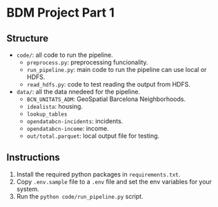 # BDM Project Part 1

## Structure

* `code/`: all code to run the pipeline.
    * `preprocess.py`: preprocessing funcionality.
    * `run_pipeline.py`: main code to run the pipeline can use local or HDFS.
    * `read_hdfs.py`: code to test reading the output from HDFS.
* `data/`: all the data nnedeed for the pipeline.
    * `BCN_UNITATS_ADM`: GeoSpatial Barcelona Neighborhoods.
    * `idealista`: housing.
    * `lookup_tables`
    * `opendatabcn-incidents`: incidents.
    * `opendatabcn-income`: income.
    * `out/total.parquet`: local output file for testing.

## Instructions

1. Install the required python packages in `requirements.txt`.
2. Copy `.env.sample` file to a `.env` file and set the env variables for your system.
3. Run the `python code/run_pipeline.py` script.
